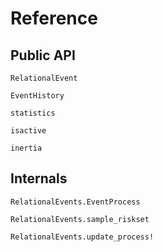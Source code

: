 # Reference

## Public API

```@docs
RelationalEvent
```

```@docs
EventHistory
```

```@docs
statistics
```

```@docs
isactive
```
```@docs
inertia
```

## Internals

```@docs
RelationalEvents.EventProcess
```
```@docs
RelationalEvents.sample_riskset
```
```@docs
RelationalEvents.update_process!
```
